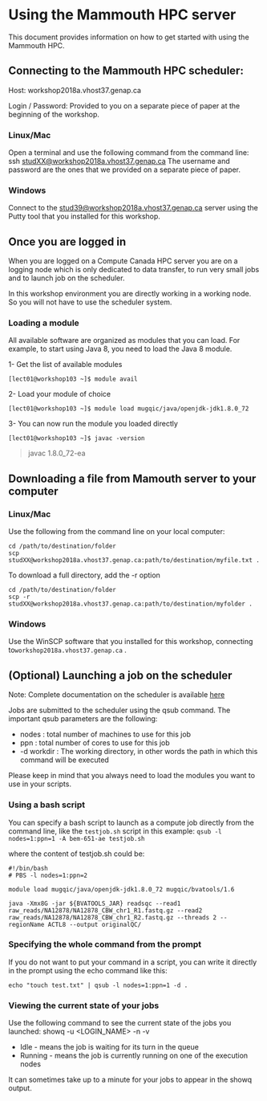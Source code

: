 # Using the Mammouth HPC server

This document provides information on how to get started with using the Mammouth HPC.

## Connecting to the Mammouth HPC scheduler:

Host: workshop2018a.vhost37.genap.ca

Login / Password: Provided to you on a separate piece of paper at the beginning of the workshop.

### Linux/Mac

Open a terminal and use the following command from the command line: ssh studXX@workshop2018a.vhost37.genap.ca The username and password are the ones that we provided on a separate piece of paper.

### Windows

Connect to the stud39@workshop2018a.vhost37.genap.ca server using the Putty tool that you installed for this workshop.

## Once you are logged in

When you are logged on a Compute  Canada HPC server you are on a logging node which is only dedicated to data transfer, to run very small jobs and to launch job on the scheduler.  

In this workshop environment you are directly working in a working node. So you will not have to use the scheduler system. 

### Loading a module

All available software are organized as modules that you can load. For example, to start using Java 8, you need to load the Java 8 module.

1- Get the list of available modules  

`[lect01@workshop103 ~]$ module avail`

2- Load your module of choice  

`[lect01@workshop103 ~]$ module load mugqic/java/openjdk-jdk1.8.0_72`

3- You can now run the module you loaded directly  

`[lect01@workshop103 ~]$ javac -version `

> javac 1.8.0_72-ea


## Downloading a file from Mamouth server to your computer

### Linux/Mac

Use the following from the command line on your local computer:  

```
cd /path/to/destination/folder 
scp studXX@workshop2018a.vhost37.genap.ca:path/to/destination/myfile.txt .
```


To download a full directory, add the -r option 

```
cd /path/to/destination/folder 
scp -r studXX@workshop2018a.vhost37.genap.ca:path/to/destination/myfolder .
```


### Windows

Use the WinSCP software that you installed for this workshop, connecting to`workshop2018a.vhost37.genap.ca` .




## (Optional) Launching a job on the scheduler

Note: Complete documentation on the scheduler is available [here](https://wiki.calculquebec.ca/w/Ex%C3%A9cuter_une_t%C3%A2che/en#tab=tab7)

Jobs are submitted to the scheduler using the qsub command. The important qsub parameters are the following: 

 * nodes : total number of machines to use for this job 
 * ppn : total number of cores to use for this job 
 * -d workdir : The working directory, in other words the path in which this command will be executed

Please keep in mind that you always need to load the modules you want to use in your scripts.

### Using a bash script

You can specify a bash script to launch as a compute job directly from the command line, like the `testjob.sh` script in this example: `qsub -l nodes=1:ppn=1 -A bem-651-ae testjob.sh`

where the content of testjob.sh could be: 

``` 
#!/bin/bash 
# PBS -l nodes=1:ppn=2

module load mugqic/java/openjdk-jdk1.8.0_72 mugqic/bvatools/1.6 

java -Xmx8G -jar ${BVATOOLS_JAR} readsqc --read1 raw_reads/NA12878/NA12878_CBW_chr1_R1.fastq.gz --read2 raw_reads/NA12878/NA12878_CBW_chr1_R2.fastq.gz --threads 2 --regionName ACTL8 --output originalQC/

```

### Specifying the whole command from the prompt

If you do not want to put your command in a script, you can write it directly in the prompt using the echo command like this: 

```
echo "touch test.txt" | qsub -l nodes=1:ppn=1 -d .
```

### Viewing the current state of your jobs

Use the following command to see the current state of the jobs you launched: showq -u <LOGIN_NAME> -n -v

 * Idle - means the job is waiting for its turn in the queue
 * Running - means the job is currently running on one of the execution nodes

It can sometimes take up to a minute for your jobs to appear in the showq output.
